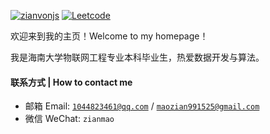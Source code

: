 [![zianvonjs](https://img.shields.io/badge/zianvonjs-github-blue?logo=github)](https://github.com/zianvonjs)
[![Leetcode](https://img.shields.io/badge/LeetCode-主页-orange?logo=leetcode)](https://leetcode.cn/u/practical-diracxwn/)

欢迎来到我的主页！Welcome to my homepage！

我是海南大学物联网工程专业本科毕业生，热爱数据开发与算法。

#### 联系方式 | How to contact me
- 邮箱 Email: <code>1044823461@qq.com</code> / <code>maozian991525@gmail.com</code>
- 微信 WeChat: <code>zianmao</code>